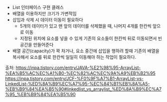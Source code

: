 - List 인터페이스 구현 클래스
- 배열을 이용하지만 크기가 가변적임
- 삽입과 삭제 시 데이터 이동이 필요하다
	- 5개의 데이터가 있고 맨 앞의 데이터를 삭제했을 때, 나머지 4개를 한칸씩 앞으로 이동
	- 지정된 위치에 요소를 넣을 수 있게 기존의 요소들이 한칸씩 뒤로 이동되면서 빈 공간을 만들어준다
- 배열 공간(capacity)가 꽉 차거나, 요소 중간에 삽입을 행하려 할때 기존의 배열을 복사해서 요소를 뒤로 한칸씩 일일히 이동해야 하는 작업이 필요하다.


출처:
https://inpa.tistory.com/entry/JAVA-%E2%98%95-ArrayList-%EA%B5%AC%EC%A1%B0-%EC%82%AC%EC%9A%A9%EB%B2%95
https://inpa.tistory.com/entry/JCF-%F0%9F%A7%B1-ArrayList-vs-LinkedList-%ED%8A%B9%EC%A7%95-%EC%84%B1%EB%8A%A5-%EB%B9%84%EA%B5%90#linkedlist_vs_arraylist_%ED%8A%B9%EC%A7%95_%EB%B9%84%EA%B5%90